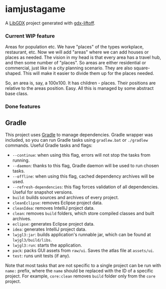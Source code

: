 # iamjustagame

A [LibGDX](http://libgdx.badlogicgames.com/) project generated with [gdx-liftoff](https://github.com/tommyettinger/gdx-liftoff).

### Current WIP feature

Areas for population etc. We have "places" of the types workplace, restaurant, etc. Now we will add "areas" where we can add houses or places as needed. The vision in my head is that every area has a travel hub, and then some number of "places". So areas are either residential or commercial, just like in a city planning scenario. They are also square-shaped. This will make it easier to divide them up for the places needed.

So, an area is, say, a 100x100. It has children - places. Their positions are relative to the areas position. Easy. All this is managed by some abstract base class.


### Done features




## Gradle

This project uses [Gradle](http://gradle.org/) to manage dependencies. Gradle wrapper was included, so you can run Gradle tasks using `gradlew.bat` or `./gradlew` commands. Useful Gradle tasks and flags:

- `--continue`: when using this flag, errors will not stop the tasks from running.
- `--daemon`: thanks to this flag, Gradle daemon will be used to run chosen tasks.
- `--offline`: when using this flag, cached dependency archives will be used.
- `--refresh-dependencies`: this flag forces validation of all dependencies. Useful for snapshot versions.
- `build`: builds sources and archives of every project.
- `cleanEclipse`: removes Eclipse project data.
- `cleanIdea`: removes IntelliJ project data.
- `clean`: removes `build` folders, which store compiled classes and built archives.
- `eclipse`: generates Eclipse project data.
- `idea`: generates IntelliJ project data.
- `lwjgl3:jar`: builds application's runnable jar, which can be found at `lwjgl3/build/libs`.
- `lwjgl3:run`: starts the application.
- `pack`: packs GUI assets from `raw/ui`. Saves the atlas file at `assets/ui`.
- `test`: runs unit tests (if any).

Note that most tasks that are not specific to a single project can be run with `name:` prefix, where the `name` should be replaced with the ID of a specific project.
For example, `core:clean` removes `build` folder only from the `core` project.